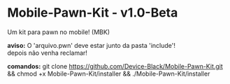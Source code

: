 # Mobile-Pawn-Kit - v1.0-Beta
Um kit para pawn no mobile! (MBK)

<b>aviso:</b> O 'arquivo.pwn' deve estar junto da pasta 'include'!<br />
depois não venha reclamar!

<b>comandos:</b> git clone https://github.com/Device-Black/Mobile-Pawn-Kit.git && chmod +x Mobile-Pawn-Kit/installer && ./Mobile-Pawn-Kit/installer
